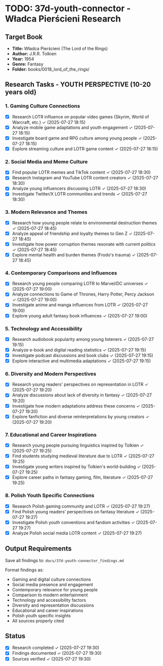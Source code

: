 # TODO: 37d-youth-connector - Władca Pierścieni Research

## Target Book
- **Title:** Władca Pierścieni (The Lord of the Rings)
- **Author:** J.R.R. Tolkien  
- **Year:** 1954
- **Genre:** Fantasy
- **Folder:** books/0018_lord_of_the_rings/

## Research Tasks - YOUTH PERSPECTIVE (10-20 years old)

### 1. Gaming Culture Connections
- [x] Research LOTR influence on popular video games (Skyrim, World of Warcraft, etc.) ✓ (2025-07-27 18:15)
- [x] Analyze mobile game adaptations and youth engagement ✓ (2025-07-27 18:15)
- [x] Investigate board game and RPG culture among young people ✓ (2025-07-27 18:15)
- [x] Explore streaming culture and LOTR game content ✓ (2025-07-27 18:15)

### 2. Social Media and Meme Culture
- [x] Find popular LOTR memes and TikTok content ✓ (2025-07-27 18:30)
- [x] Research Instagram and YouTube LOTR content creators ✓ (2025-07-27 18:30)
- [x] Analyze young influencers discussing LOTR ✓ (2025-07-27 18:30)
- [x] Investigate Twitter/X LOTR communities and trends ✓ (2025-07-27 18:30)

### 3. Modern Relevance and Themes
- [x] Research how young people relate to environmental destruction themes ✓ (2025-07-27 18:45)
- [x] Analyze appeal of friendship and loyalty themes to Gen Z ✓ (2025-07-27 18:45)
- [x] Investigate how power corruption themes resonate with current politics ✓ (2025-07-27 18:45)
- [x] Explore mental health and burden themes (Frodo's trauma) ✓ (2025-07-27 18:45)

### 4. Contemporary Comparisons and Influences
- [x] Research young people comparing LOTR to Marvel/DC universes ✓ (2025-07-27 19:00)
- [x] Analyze connections to Game of Thrones, Harry Potter, Percy Jackson ✓ (2025-07-27 19:00)
- [x] Investigate anime and manga influences from LOTR ✓ (2025-07-27 19:00)
- [x] Explore young adult fantasy book influences ✓ (2025-07-27 19:00)

### 5. Technology and Accessibility
- [x] Research audiobook popularity among young listeners ✓ (2025-07-27 19:15)
- [x] Analyze e-book and digital reading statistics ✓ (2025-07-27 19:15)
- [x] Investigate podcast discussions and book clubs ✓ (2025-07-27 19:15)
- [x] Explore interactive and multimedia adaptations ✓ (2025-07-27 19:15)

### 6. Diversity and Modern Perspectives
- [x] Research young readers' perspectives on representation in LOTR ✓ (2025-07-27 19:20)
- [x] Analyze discussions about lack of diversity in fantasy ✓ (2025-07-27 19:20)
- [x] Investigate how modern adaptations address these concerns ✓ (2025-07-27 19:20)
- [x] Explore fanfiction and diverse reinterpretations by young creators ✓ (2025-07-27 19:20)

### 7. Educational and Career Inspirations
- [x] Research young people pursuing linguistics inspired by Tolkien ✓ (2025-07-27 19:25)
- [x] Find students studying medieval literature due to LOTR ✓ (2025-07-27 19:25)
- [x] Investigate young writers inspired by Tolkien's world-building ✓ (2025-07-27 19:25)
- [x] Explore career paths in fantasy gaming, film, literature ✓ (2025-07-27 19:25)

### 8. Polish Youth Specific Connections
- [x] Research Polish gaming community and LOTR ✓ (2025-07-27 19:27)
- [x] Find Polish young readers' perspectives on fantasy literature ✓ (2025-07-27 19:27)
- [x] Investigate Polish youth conventions and fandom activities ✓ (2025-07-27 19:27)
- [x] Analyze Polish social media LOTR content ✓ (2025-07-27 19:27)

## Output Requirements
Save all findings to: `docs/37d-youth-connector_findings.md`

Format findings as:
- Gaming and digital culture connections
- Social media presence and engagement
- Contemporary relevance for young people
- Comparison to modern entertainment
- Technology and accessibility factors
- Diversity and representation discussions
- Educational and career inspirations
- Polish youth specific insights
- All sources properly cited

## Status
- [x] Research completed ✓ (2025-07-27 19:30)
- [x] Findings documented ✓ (2025-07-27 19:30)
- [x] Sources verified ✓ (2025-07-27 19:30)